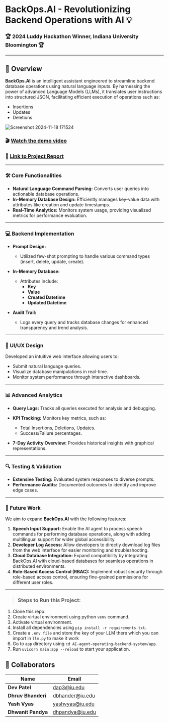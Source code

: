 # **BackOps.AI** - Revolutionizing Backend Operations with AI 💡

### 🏆 2024 Luddy Hackathon Winner, Indiana University Bloomington 🏆

---

## 📘 Overview

**BackOps.AI** is an intelligent assistant engineered to streamline backend database operations using natural language inputs. By harnessing the power of advanced Language Models (LLMs), it translates user instructions into structured JSON, facilitating efficient execution of operations such as:

- Insertions
- Updates
- Deletions  

![Screenshot 2024-11-18 171524](https://github.com/user-attachments/assets/8a10da9f-0892-41cd-8640-c7a34a73a21c)

### 🎬 [Watch the demo video](https://www.youtube.com/watch?v=TdIGMo6VuT8)
### 🔗 [Link to Project Report](https://drive.google.com/drive/folders/1mE6HK-6n0comwxLJTuwpMKVVOPnnRyOG)
---



### 🛠️ Core Functionalities

- **Natural Language Command Parsing:** Converts user queries into actionable database operations.  
- **In-Memory Database Design:** Efficiently manages key-value data with attributes like creation and update timestamps.  
- **Real-Time Analytics:** Monitors system usage, providing visualized metrics for performance evaluation.  

---

### 💻 Backend Implementation

- **Prompt Design:**  
  - Utilized few-shot prompting to handle various command types (insert, delete, update, create).  

- **In-Memory Database:**  
  - Attributes include:
    - **Key**
    - **Value**
    - **Created Datetime**
    - **Updated Datetime**  

- **Audit Trail:**  
  - Logs every query and tracks database changes for enhanced transparency and trend analysis.  

---

### 🎨 UI/UX Design

Developed an intuitive web interface allowing users to:  
- Submit natural language queries.  
- Visualize database manipulations in real-time.  
- Monitor system performance through interactive dashboards.  

---

### 📊 Advanced Analytics

- **Query Logs:** Tracks all queries executed for analysis and debugging.  
- **KPI Tracking:** Monitors key metrics, such as:  
  - Total Insertions, Deletions, Updates.  
  - Success/Failure percentages.  

- **7-Day Activity Overview:** Provides historical insights with graphical representations.  

---

### 🔍 Testing & Validation

- **Extensive Testing:** Evaluated system responses to diverse prompts.  
- **Performance Audits:** Documented outcomes to identify and improve edge cases.  

---
### 🔮 Future Work  

We aim to expand **BackOps.AI** with the following features:  

1. **Speech Input Support:** Enable the AI agent to process speech commands for performing database operations, along with adding multilingual support for wider global accessibility.
2. **Developer Log Access:** Allow developers to directly download log files from the web interface for easier monitoring and troubleshooting.
3. **Cloud Database Integration:** Expand compatibility by integrating BackOps.AI with cloud-based databases for seamless operations in distributed environments.      
4. **Role-Based Access Control (RBAC):** Implement robust security through role-based access control, ensuring fine-grained permissions for different user roles.    

---

>### Steps to Run this Project:

1. Clone this repo.
2. Create virtual environment using python `venv` command.
3. Activate virtual environment.
4. Install all dependencies using `pip install -r requirements.txt`.
5. Create a `.env file` and store the key of your LLM there which you can import in `llm.py` to make it work
5. Go to `app` directory using `cd AI-agent-operating-backend-system/app`.
6. Run `uvicorn main:app --reload` to start your application.

## 🤝 Collaborators  

| Name             | Email            |  
|------------------|------------------|  
| **Dev Patel**    | dap3@iu.edu      |  
| **Dhruv Bhanderi** | dbhander@iu.edu |  
| **Yash Vyas**    | yashvyas@iu.edu  |  
| **Dhwanit Pandya** | dhpandya@iu.edu |  

